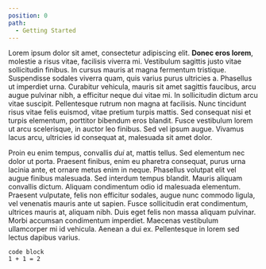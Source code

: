 ```yaml
---
position: 0
path:
  - Getting Started
---
```


Lorem ipsum dolor sit amet, consectetur adipiscing elit. **Donec eros lorem**, molestie a risus vitae, facilisis viverra mi. Vestibulum sagittis justo vitae sollicitudin finibus. In cursus mauris at magna fermentum tristique. Suspendisse sodales viverra quam, quis varius purus ultricies a. Phasellus ut imperdiet urna. Curabitur vehicula, mauris sit amet sagittis faucibus, arcu augue pulvinar nibh, a efficitur neque dui vitae mi. In sollicitudin dictum arcu vitae suscipit. Pellentesque rutrum non magna at facilisis. Nunc tincidunt risus vitae felis euismod, vitae pretium turpis mattis. Sed consequat nisi et turpis elementum, porttitor bibendum eros blandit. Fusce vestibulum lorem ut arcu scelerisque, in auctor leo finibus. Sed vel ipsum augue. Vivamus lacus arcu, ultricies id consequat at, malesuada sit amet dolor.

Proin eu enim tempus, convallis *dui* at, mattis tellus. Sed elementum nec dolor ut porta. Praesent finibus, enim eu pharetra consequat, purus urna lacinia ante, et ornare metus enim in neque. Phasellus volutpat elit vel augue finibus malesuada. Sed interdum tempus blandit. Mauris aliquam convallis dictum. Aliquam condimentum odio id malesuada elementum. Praesent vulputate, felis non efficitur sodales, augue nunc commodo ligula, vel venenatis mauris ante ut sapien. Fusce sollicitudin erat condimentum, ultrices mauris at, aliquam nibh. Duis eget felis non massa aliquam pulvinar. Morbi accumsan condimentum imperdiet. Maecenas vestibulum ullamcorper mi id vehicula. Aenean a dui ex. Pellentesque in lorem sed lectus dapibus varius.

```
code block
1 + 1 = 2
```
